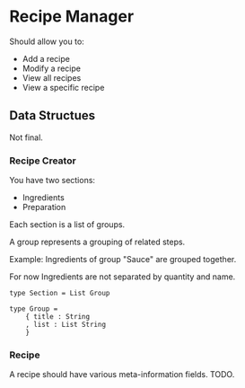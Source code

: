 # Recipe Manager

Should allow you to:

- Add a recipe
- Modify a recipe
- View all recipes
- View a specific recipe

## Data Structues

Not final.

### Recipe Creator

You have two sections:

- Ingredients
- Preparation

Each section is a list of groups.

A group represents a grouping of related steps.

Example: Ingredients of group "Sauce" are grouped together.

For now Ingredients are not separated by quantity and name.

```
type Section = List Group

type Group =
    { title : String
    , list : List String
    }
```

### Recipe

A recipe should have various meta-information fields. TODO.
